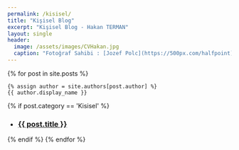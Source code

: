 ```yaml
---
permalink: /kisisel/
title: "Kişisel Blog"
excerpt: "Kişisel Blog - Hakan TERMAN"
layout: single
header:
  image: /assets/images/CVHakan.jpg
  caption: "Fotoğraf Sahibi : [Jozef Polc](https://500px.com/halfpoint)"
---
```


<div class="posts">
  {% for post in site.posts %}

    {% assign author = site.authors[post.author] %}
    {{ author.display_name }}

  {% if post.category == 'Kisisel' %}
  <div class="post">
    <ul><h3 class="post-title">
      <li><a href="{{ post.url }}">{{ post.title }}</a></li>
    </h3></ul>
  </div>
  {% endif %}
  {% endfor %}
</div>
